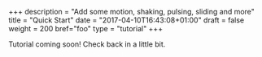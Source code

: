 +++
description = "Add some motion, shaking, pulsing, sliding and more"
title = "Quick Start"
date = "2017-04-10T16:43:08+01:00"
draft = false
weight = 200
bref="foo"
type = "tutorial"
+++

<div class="message focus" data-component="message">
  Tutorial coming soon! Check back in a little bit.
</div>

<!-- <div class="example">

<nav id="tabs" class="tabs" data-component="tabs">
    <ul class="hide">
        <li class="hidden active"><a href="#tab1">one</a></li>
        <li><a href="#tab2">two</a></li>
        <li><a href="#tab3">three</a></li>
        <li><a href="#tab4">four</a></li>
        <li><a href="#tab5">five</a></li>
    </ul>
</nav>

<div id="tab1">
<p>
foo bar
</p>
<pre>
---
apiVersion: kanali.io/v2
kind: ApiProxy
metadata:
  name: example
  namespace: default
spec:
  source:
    path: /example
  target:
    service:
      name: serviceName
      port: 8080
</pre>
</div>
<div id="tab2">second</div>
<div id="tab3">third</div>
<div id="tab4">fourth</div>
<div id="tab5">fifth</div>

<br />


<div class="group">
<button class="float-left button outline big" onclick="$('#tabs').tabs('prev');">prev</button>
<button class="float-right button outline big" onclick="$('#tabs').tabs('next');">next</button>
</div>

</div> -->